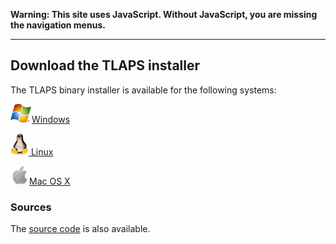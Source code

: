 <!DOCTYPE html PUBLIC "-//W3C//DTD XHTML 1.0 Transitional//EN" "http://www.w3.org/TR/xhtml1/DTD/xhtml1-transitional.dtd">
<html xmlns="http://www.w3.org/1999/xhtml" xml:lang="en-US" lang="en-US">
<head>
<meta http-equiv="Content-Type" content="text/html; charset=utf-8" />
<link rel="stylesheet" type="text/css" id="ss"/>
<title>TLA+ Proof System</title>
</head>
<body>
<script type="text/javascript">
  var baseurl = (document.URL.match (/.*[\\\/]content[\\\/]/))[0]
  baseurl = baseurl.slice (0, baseurl.length - "content/".length)
  document.getElementById('ss').href = baseurl + 'assets/css/common.css'
  document.write ('\x3Cscript type="text/javascript" src="'
                  + baseurl + 'assets/header.js">\x3C/script>')
</script>
<noscript><p><b>Warning: This site uses JavaScript. Without JavaScript, you
are missing the navigation menus.</b></p><hr/></noscript>

<!-- DO NOT EDIT ABOVE THIS LINE, DO NOT REMOVE THIS LINE -->


## Download the TLAPS installer

The TLAPS binary installer is available for the following systems:

[<img src="Binaries/images/windows_logo_only.png" class="blogo"
 alt="[Windows logo]" />Windows](Binaries/Windows.html)

[<img src="Binaries/images/logo_linux35.png" class="blogo" alt="[Tux]" />
 Linux](Binaries/Linux.html)

[<img src="Binaries/images/logo_macosx30s.png" class="blogo"
 alt="[Apple logo]" />Mac OS X](Binaries/MacOS.html)


### Sources

The [source code](Source.html) is also available.


<!-- DO NOT EDIT BELOW THIS LINE, DO NOT REMOVE THIS LINE -->

<script type="text/javascript">
  document.write ('\x3Cscript type="text/javascript" src="'
                  + baseurl + 'assets/footer.js">\x3C/script>')
</script>
</body>
</html>
